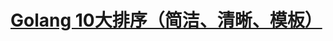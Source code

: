 # [Golang 10大排序（简洁、清晰、模板）](https://leetcode-cn.com/problems/sort-an-array/solution/golang-by-xilepeng-2/)
